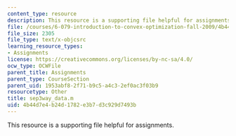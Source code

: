 ```yaml
---
content_type: resource
description: This resource is a supporting file helpful for assignments.
file: /courses/6-079-introduction-to-convex-optimization-fall-2009/4b44d7e4b24d1782e3b7d3c929d7493b_sep3way_data.m
file_size: 2305
file_type: text/x-objcsrc
learning_resource_types:
- Assignments
license: https://creativecommons.org/licenses/by-nc-sa/4.0/
ocw_type: OCWFile
parent_title: Assignments
parent_type: CourseSection
parent_uid: 1953abf8-2f71-b9c5-a4c3-2ef0ac3f03b9
resourcetype: Other
title: sep3way_data.m
uid: 4b44d7e4-b24d-1782-e3b7-d3c929d7493b
---
```

This resource is a supporting file helpful for assignments.